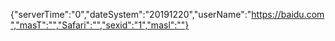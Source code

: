 {"serverTime":"0","dateSystem":"20191220","userName":"https://baidu.com","masT":"","Safari":"","sexid":"1","masl":""}
